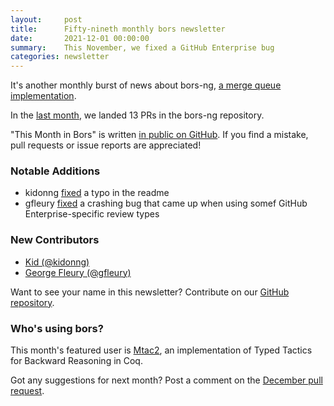 ```yaml
---
layout:     post
title:      Fifty-nineth monthly bors newsletter
date:       2021-12-01 00:00:00
summary:    This November, we fixed a GitHub Enterprise bug
categories: newsletter
---
```


It's another monthly burst of news about bors-ng, [a merge queue implementation](https://kflansburg.com/posts/merge-queues/).

In the [last month](https://github.com/bors-ng/bors-ng/pulls?q=is%3Apr+is%3Amerged+closed%3A2021-11-01..2021-11-30),
we landed 13 PRs in the bors-ng repository.

"This Month in Bors" is written [in public on GitHub][GitHub for TMiB].
If you find a mistake, pull requests or issue reports are appreciated!

[GitHub for TMiB]: https://github.com/bors-ng/bors-ng.github.io


### Notable Additions

* kidonng [fixed](https://github.com/bors-ng/bors-ng/pull/1387) a typo in the readme
* gfleury [fixed](https://github.com/bors-ng/bors-ng/pull/1401) a crashing bug that came up when using somef GitHub Enterprise-specific review types


### New Contributors

* [Kid (@kidonng)](https://github.com/kidonng)
* [George Fleury (@gfleury)](https://github.com/gfleury)

Want to see your name in this newsletter? Contribute on our [GitHub repository](https://github.com/bors-ng/bors-ng).


### Who's using bors?

This month's featured user is [Mtac2](https://github.com/Mtac2/Mtac2), an implementation of Typed Tactics for Backward Reasoning in Coq.

Got any suggestions for next month?
Post a comment on the [December pull request](https://github.com/bors-ng/bors-ng.github.io/pull/159).
